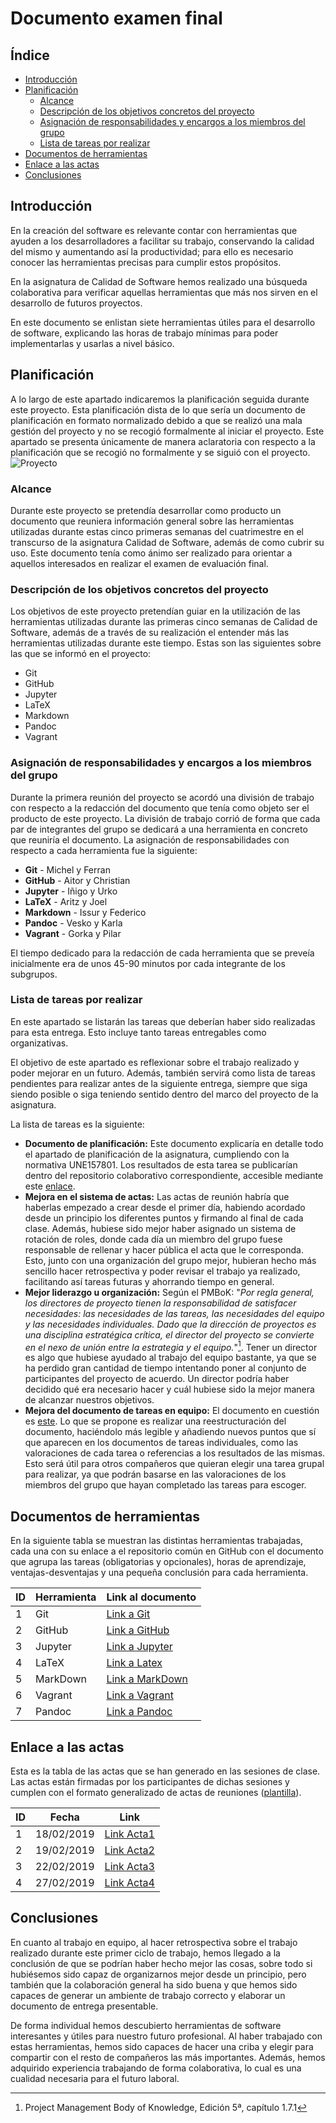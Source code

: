 # Documento examen final

## Índice
* [Introducción](#Introducción1)
* [Planificación](#Planificación1)
    * [Alcance](#Alcance)
    * [Descripción de los objetivos concretos del proyecto](#Descripción-de-los-objetivos-concretos-del-proyecto)
    * [Asignación de responsabilidades y encargos a los miembros del grupo](#Asignación-de-responsabilidades-y-encargos-a-los-miembros-del-grupo)
    * [Lista de tareas por realizar](#Lista-de-tareas-por-realizar)
* [Documentos de herramientas](#Documentos-de-herramientas)
* [Enlace a las actas](#Enlace-a-las-actas)
* [Conclusiones](#Conclusiones)




## Introducción
En la creación del software es relevante contar con herramientas que ayuden a los desarrolladores a facilitar su trabajo, conservando la calidad del mismo y aumentando así la productividad; para ello es necesario conocer las herramientas precisas para cumplir estos propósitos. 

En la asignatura de Calidad de Software hemos realizado una búsqueda colaborativa para verificar aquellas herramientas que más nos sirven en el desarrollo de futuros proyectos. 

En este documento se enlistan siete herramientas útiles para el desarrollo de software, explicando las horas de trabajo mínimas para poder implementarlas y usarlas a nivel básico. 

## Planificación
A lo largo de este apartado indicaremos la planificación seguida durante este proyecto. Esta planificación dista de lo que sería un documento de planificación en formato normalizado debido a que se realizó una mala gestión del proyecto y no se recogió formalmente al iniciar el proyecto. Este apartado se presenta únicamente de manera aclaratoria con respecto a la planificación que se recogió no formalmente y se siguió con el proyecto.
![Proyecto](https://i.imgur.com/4QomtHb.png)

### Alcance

Durante este proyecto se pretendía desarrollar como producto un documento que reuniera información general sobre las herramientas utilizadas durante estas cinco primeras semanas del cuatrimestre en el transcurso de la asignatura Calidad de Software, además de como cubrir su uso. Este documento tenía como ánimo ser realizado para orientar a aquellos interesados en realizar el examen de evaluación final.

### Descripción de los objetivos concretos del proyecto

Los objetivos de este proyecto pretendían guiar en la utilización de las herramientas utilizadas durante las primeras cinco semanas de Calidad de Software, además de a través de su realización el entender más las herramientas utilizadas durante este tiempo. Estas son las siguientes sobre las que se informó en el proyecto:

* Git
* GitHub
* Jupyter
* LaTeX
* Markdown
* Pandoc
* Vagrant

### Asignación de responsabilidades y encargos a los miembros del grupo
Durante la primera reunión del proyecto se acordó una división de trabajo con respecto a la redacción del documento que tenía como objeto ser el producto de este proyecto. La división de trabajo corrió de forma que cada par de integrantes del grupo se dedicará a una herramienta en concreto que reuniría el documento. La asignación de responsabilidades con respecto a cada herramienta fue la siguiente:

* **Git** - Michel y Ferran
* **GitHub** - Aitor y Christian
* **Jupyter** - Iñigo y Urko
* **LaTeX** - Aritz y Joel
* **Markdown** - Issur y Federico
* **Pandoc** - Vesko y Karla
* **Vagrant** - Gorka y Pilar

El tiempo dedicado para la redacción de cada herramienta que se preveía inicialmente era de unos 45-90 minutos por cada integrante de los subgrupos.

### Lista de tareas por realizar
En este apartado se listarán las tareas que deberían haber sido realizadas para esta entrega. Esto incluye tanto tareas entregables como organizativas.

El objetivo de este apartado es reflexionar sobre el trabajo realizado y poder mejorar en un futuro. Además, también servirá como lista de tareas pendientes para realizar antes de la siguiente entrega, siempre que siga siendo posible o siga teniendo sentido dentro del marco del proyecto de la asignatura. 

La lista de tareas es la siguiente:
* **Documento de planificación:** Este documento explicaría en detalle todo el apartado de planificación de la asignatura, cumpliendo con la normativa UNE157801. Los resultados de esta tarea se publicarían dentro del repositorio colaborativo correspondiente, accesible mediante este [enlace](https://github.com/cs-ehu/Ejemplo/tree/master/UNE157801).
* **Mejora en el sistema de actas:** Las actas de reunión habría que haberlas empezado a crear desde el primer día, habiendo acordado desde un principio los diferentes puntos y firmando al final de cada clase. Además, hubiese sido mejor haber asignado un sistema de rotación de roles, donde cada día un miembro del grupo fuese responsable de rellenar y hacer pública el acta que le corresponda. Esto, junto con una organización del grupo mejor, hubieran hecho más sencillo hacer retrospectiva y poder revisar el trabajo ya realizado, facilitando así tareas futuras y ahorrando tiempo en general.
* **Mejor liderazgo u organización:** Según el PMBoK:
"*Por regla general, los directores de proyecto tienen la responsabilidad de satisfacer necesidades: las necesidades de las tareas, las necesidades del equipo y las necesidades individuales. Dado que la dirección de proyectos es una disciplina estratégica crítica, el director del proyecto se convierte en el nexo de unión entre la estrategia y el equipo.*"[^1].
Tener un director es algo que hubiese ayudado al trabajo del equipo bastante, ya que se ha perdido gran cantidad de tiempo intentando poner al conjunto de participantes del proyecto de acuerdo. Un director podría haber decidido qué era necesario hacer y cuál hubiese sido la mejor manera de alcanzar nuestros objetivos.
* **Mejora del documento de tareas en equipo:** El documento en cuestión es [este](https://drive.google.com/open?id=1LuutlDD6npYrlyRaBtM6Lkla8bskRo7NBxZasJ1bGOY). Lo que se propone es realizar una reestructuración del documento, haciéndolo más legible y añadiendo nuevos puntos que sí que aparecen en los documentos de tareas individuales, como las valoraciones de cada tarea o referencias a los resultados de las mismas. Esto será útil para otros compañeros que quieran elegir una tarea grupal para realizar, ya que podrán basarse en las valoraciones de los miembros del grupo que hayan completado las tareas para escoger.

[^1]:Project Management Body of Knowledge, Edición 5ª, capítulo 1.7.1
## Documentos de herramientas
En la siguiente tabla se muestran las distintas herramientas trabajadas, cada una con su enlace a el repositorio común en GitHub con el documento que agrupa las tareas (obligatorias y opcionales), horas de aprendizaje, ventajas-desventajas y una pequeña conclusión para cada herramienta. 

| ID | Herramienta | Link al documento |
| -------- | -------- | -------- |
| 1 | Git     | [Link a Git](https://github.com/cs-ehu/Ejemplo/blob/master/UNE157801/2%20Memoria/2.05%20Normas%20y%20referencias/2.5.3%20Métodos%2C%20herramientas%2C%20modelos%2C%20métricas%20y%20prototipos/2.5.3.2%20Herramientas/herramienta.git.md)|
|2| GitHub| [Link a GitHub](https://github.com/cs-ehu/Ejemplo/blob/master/UNE157801/2%20Memoria/2.05%20Normas%20y%20referencias/2.5.3%20Métodos%2C%20herramientas%2C%20modelos%2C%20métricas%20y%20prototipos/2.5.3.2%20Herramientas/herramienta.github.md)|
|3| Jupyter | [Link a Jupyter](https://github.com/cs-ehu/Ejemplo/blob/master/UNE157801/2%20Memoria/2.05%20Normas%20y%20referencias/2.5.3%20Métodos%2C%20herramientas%2C%20modelos%2C%20métricas%20y%20prototipos/2.5.3.2%20Herramientas/herramienta.jupyter.md)|
|4| LaTeX | [Link a Latex](https://github.com/cs-ehu/Ejemplo/blob/master/UNE157801/2%20Memoria/2.05%20Normas%20y%20referencias/2.5.3%20Métodos%2C%20herramientas%2C%20modelos%2C%20métricas%20y%20prototipos/2.5.3.2%20Herramientas/herramienta.latex.md)|
|5| MarkDown | [Link a MarkDown](https://github.com/cs-ehu/Ejemplo/blob/master/UNE157801/2%20Memoria/2.05%20Normas%20y%20referencias/2.5.3%20Métodos%2C%20herramientas%2C%20modelos%2C%20métricas%20y%20prototipos/2.5.3.2%20Herramientas/herramienta.markdown.md)|
|6| Vagrant | [Link a Vagrant](https://github.com/cs-ehu/Ejemplo/blob/master/UNE157801/2%20Memoria/2.05%20Normas%20y%20referencias/2.5.3%20Métodos%2C%20herramientas%2C%20modelos%2C%20métricas%20y%20prototipos/2.5.3.2%20Herramientas/herramienta.vagrant.md)|
|7| Pandoc|[Link a Pandoc](https://github.com/cs-ehu/Ejemplo/blob/master/UNE157801/2%20Memoria/2.05%20Normas%20y%20referencias/2.5.3%20Métodos%2C%20herramientas%2C%20modelos%2C%20métricas%20y%20prototipos/2.5.3.2%20Herramientas/herramienta.pandoc.md)|

## Enlace a las actas
Esta es la tabla de las actas que se han generado en las sesiones de clase. Las actas están firmadas por los participantes de dichas sesiones y cumplen con el formato generalizado de actas de reuniones ([plantilla](https://github.com/cs-ehu/Ejemplo/blob/master/UNE157801/2%20Memoria/2.13%20Organizaci%C3%B3n%20y%20gesti%C3%B3n%20del%20proyecto/2.13.4%20Seguimiento%20y%20Control/2.13.4.1%20Actas%20de%20Reuniones/ModeloActa.md)).

| ID | Fecha | Link |
| -------- | -------- | -------- |
| 1     | 18/02/2019     | [Link Acta1](https://github.com/cs-ehu/Ejemplo/blob/master/UNE157801/2%20Memoria/2.13%20Organización%20y%20gestión%20del%20proyecto/2.13.4%20Seguimiento%20y%20Control/2.13.4.1%20Actas%20de%20Reuniones/Acta_18_02_2019.md)     |
| 2     | 19/02/2019     | [Link Acta2](https://github.com/cs-ehu/Ejemplo/blob/master/UNE157801/2%20Memoria/2.13%20Organización%20y%20gestión%20del%20proyecto/2.13.4%20Seguimiento%20y%20Control/2.13.4.1%20Actas%20de%20Reuniones/Acta_19_02_2019.md)     |
| 3     | 22/02/2019     | [Link Acta3](https://github.com/cs-ehu/Ejemplo/blob/master/UNE157801/2%20Memoria/2.13%20Organización%20y%20gestión%20del%20proyecto/2.13.4%20Seguimiento%20y%20Control/2.13.4.1%20Actas%20de%20Reuniones/Acta_22_02_2019.md)     |
| 4     | 27/02/2019     | [Link Acta4](https://github.com/cs-ehu/Ejemplo/blob/master/UNE157801/2%20Memoria/2.13%20Organización%20y%20gestión%20del%20proyecto/2.13.4%20Seguimiento%20y%20Control/2.13.4.1%20Actas%20de%20Reuniones/Acta_27_02_2019.md)     |

## Conclusiones
En cuanto al trabajo en equipo, al hacer retrospectiva sobre el trabajo realizado durante este primer ciclo de trabajo, hemos llegado a la conclusión de que se podrían haber hecho mejor las cosas, sobre todo si hubiésemos sido capaz de organizarnos mejor desde un principio, pero también que la colaboración general ha sido buena y que hemos sido capaces de generar un ambiente de trabajo correcto y elaborar un documento de entrega presentable.

De forma individual hemos descubierto herramientas de software interesantes y útiles para nuestro futuro profesional. Al haber trabajado con estas herramientas, hemos sido capaces de hacer una criba y elegir para compartir con el resto de compañeros las más importantes. Además, hemos adquirido experiencia trabajando de forma colaborativa, lo cual es una cualidad necesaria para el futuro laboral.
